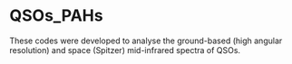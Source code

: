 # QSOs_PAHs

These codes were developed to analyse the ground-based (high angular resolution) and space (Spitzer) mid-infrared spectra of QSOs.
